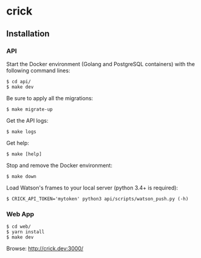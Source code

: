 crick
=====


Installation
------------

### API

Start the Docker environment (Golang and PostgreSQL containers) with the
following command lines:

    $ cd api/
    $ make dev

Be sure to apply all the migrations:

    $ make migrate-up

Get the API logs:

    $ make logs

Get help:

    $ make [help]

Stop and remove the Docker environment:

    $ make down

Load Watson's frames to your local server (python 3.4+ is required):

    $ CRICK_API_TOKEN='mytoken' python3 api/scripts/watson_push.py (-h)

### Web App

    $ cd web/
    $ yarn install
    $ make dev

Browse: http://crick.dev:3000/
